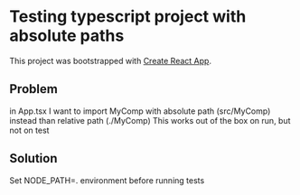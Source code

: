 # Testing typescript project with absolute paths

This project was bootstrapped with [Create React App](https://github.com/facebookincubator/create-react-app).

## Problem

in App.tsx I want to import MyComp with absolute path (src/MyComp) instead than relative path (./MyComp)
This works out of the box on run, but not on test

## Solution

Set NODE_PATH=. environment before running tests
